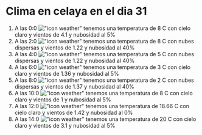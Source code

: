 # Clima en celaya en el dia 31

1. A las 0:0 !["icon weather"](http://openweathermap.org/img/w/02n.png) tenemos una temperatura de 8 C con cielo claro y  vientos de 4.1 y nubosidad al 5%
1. A las 2:0 !["icon weather"](http://openweathermap.org/img/w/03n.png) tenemos una temperatura de 8 C con nubes dispersas y  vientos de 1.22 y nubosidad al 40%
1. A las 4:0 !["icon weather"](http://openweathermap.org/img/w/03n.png) tenemos una temperatura de 5 C con nubes dispersas y  vientos de 1.22 y nubosidad al 40%
1. A las 6:0 !["icon weather"](http://openweathermap.org/img/w/02n.png) tenemos una temperatura de 3 C con cielo claro y  vientos de 1.36 y nubosidad al 5%
1. A las 8:0 !["icon weather"](http://openweathermap.org/img/w/03n.png) tenemos una temperatura de 2 C con nubes dispersas y  vientos de 1.37 y nubosidad al 40%
1. A las 10:0 !["icon weather"](http://openweathermap.org/img/w/02d.png) tenemos una temperatura de 8 C con cielo claro y  vientos de 1 y nubosidad al 5%
1. A las 12:0 !["icon weather"](http://openweathermap.org/img/w/01d.png) tenemos una temperatura de 18.66 C con cielo claro y  vientos de 1.42 y nubosidad al 0%
1. A las 14:0 !["icon weather"](http://openweathermap.org/img/w/02d.png) tenemos una temperatura de 20 C con cielo claro y  vientos de 3.1 y nubosidad al 5%
